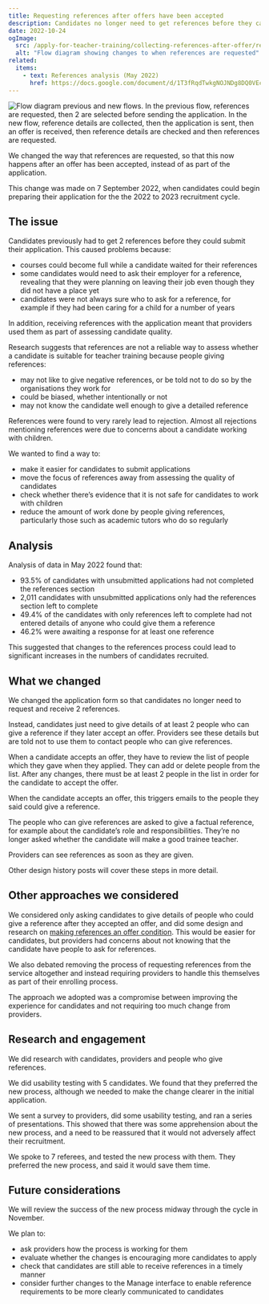 ```yaml
---
title: Requesting references after offers have been accepted
description: Candidates no longer need to get references before they can submit applications. They just need to give details of people who can give references.
date: 2022-10-24
ogImage:
  src: /apply-for-teacher-training/collecting-references-after-offer/references-flow-changes.png
  alt: "Flow diagram showing changes to when references are requested"
related:
  items:
    - text: References analysis (May 2022)
      href: https://docs.google.com/document/d/1T3fRqdTwkgNOJNDg8DQ0VEcTinnGXJFCZprCyj99f5o/edit
---
```


![Flow diagram previous and new flows. In the previous flow, references are requested, then 2 are selected before sending the application. In the new flow, reference details are collected, then the application is sent, then an offer is received, then reference details are checked and then references are requested.](references-flow-changes.png)

We changed the way that references are requested, so that this now happens after an offer has been accepted, instead of as part of the application.

This change was made on 7 September 2022, when candidates could begin preparing their application for the the 2022 to 2023 recruitment cycle.

## The issue

Candidates previously had to get 2 references before they could submit their application. This caused problems because:

- courses could become full while a candidate waited for their references
- some candidates would need to ask their employer for a reference, revealing that they were planning on leaving their job even though they did not have a place yet
- candidates were not always sure who to ask for a reference, for example if they had been caring for a child for a number of years

In addition, receiving references with the application meant that providers used them as part of assessing candidate quality.

Research suggests that references are not a reliable way to assess whether a candidate is suitable for teacher training because people giving references:

- may not like to give negative references, or be told not to do so by the organisations they work for
- could be biased, whether intentionally or not
- may not know the candidate well enough to give a detailed reference

References were found to very rarely lead to rejection. Almost all rejections mentioning references were due to concerns about a candidate working with children.

We wanted to find a way to:

- make it easier for candidates to submit applications
- move the focus of references away from assessing the quality of candidates
- check whether there’s evidence that it is not safe for candidates to work with children
- reduce the amount of work done by people giving references, particularly those such as academic tutors who do so regularly

## Analysis

Analysis of data in May 2022 found that:

- 93.5% of candidates with unsubmitted applications had not completed the references section
- 2,011 candidates with unsubmitted applications only had the references section left to complete
- 49.4% of the candidates with only references left to complete had not entered details of anyone who could give them a reference
- 46.2% were awaiting a response for at least one reference

This suggested that changes to the references process could lead to significant increases in the numbers of candidates recruited.

## What we changed

We changed the application form so that candidates no longer need to request and receive 2 references.

Instead, candidates just need to give details of at least 2 people who can give a reference if they later accept an offer. Providers see these details but are told not to use them to contact people who can give references.

When a candidate accepts an offer, they have to review the list of people which they gave when they applied. They can add or delete people from the list. After any changes, there must be at least 2 people in the list in order for the candidate to accept the offer.

When the candidate accepts an offer, this triggers emails to the people they said could give a reference.

The people who can give references are asked to give a factual reference, for example about the candidate’s role and responsibilities. They’re no longer asked whether the candidate will make a good trainee teacher.

Providers can see references as soon as they are given.

Other design history posts will cover these steps in more detail.

## Other approaches we considered

We considered only asking candidates to give details of people who could give a reference after they accepted an offer, and did some design and research on [making references an offer condition](/manage-teacher-training-applications/making-references-an-offer-condition/). This would be easier for candidates, but providers had concerns about not knowing that the candidate have people to ask for references.

We also debated removing the process of requesting references from the service altogether and instead requiring providers to handle this themselves as part of their enrolling process.

The approach we adopted was a compromise between improving the experience for candidates and not requiring too much change from providers.

## Research and engagement

We did research with candidates, providers and people who give references.

We did usability testing with 5 candidates. We found that they preferred the new process, although we needed to make the change clearer in the initial application.

We sent a survey to providers, did some usability testing, and ran a series of presentations. This showed that there was some apprehension about the new process, and a need to be reassured that it would not adversely affect their recruitment.

We spoke to 7 referees, and tested the new process with them. They preferred the new process, and said it would save them time.

## Future considerations

We will review the success of the new process midway through the cycle in November.

We plan to:

- ask providers how the process is working for them
- evaluate whether the changes is encouraging more candidates to apply
- check that candidates are still able to receive references in a timely manner
- consider further changes to the Manage interface to enable reference requirements to be more clearly communicated to candidates
